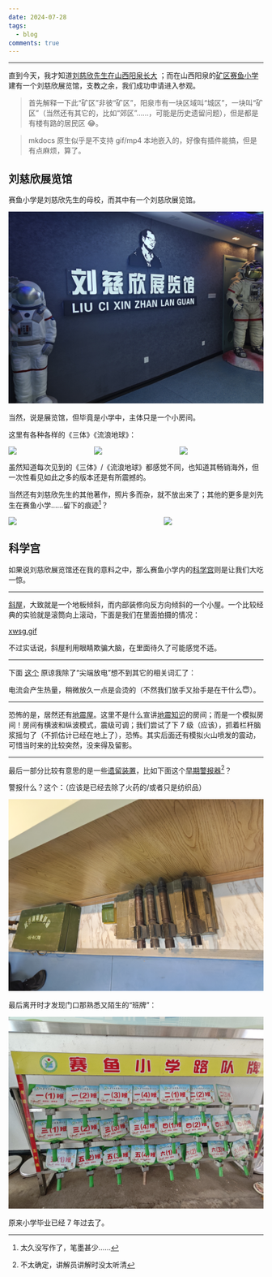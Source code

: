 ```yaml
---
date: 2024-07-28
tags:
  - blog
comments: true
---
```

***

直到今天，我才知道[刘慈欣先生在山西阳泉长大](https://baike.baidu.com/item/%E5%88%98%E6%85%88%E6%AC%A3/142084#reference-37:~:text=%E5%90%8D%E8%AA%89%E9%99%A2%E9%95%BF%20%5B64%5D%E3%80%82-,%E5%88%98%E6%85%88%E6%AC%A3%E5%9C%A8%E5%B1%B1%E8%A5%BF%E9%98%B3%E6%B3%89%E9%95%BF%E5%A4%A7,-%5B37%5D%E3%80%821981%E5%B9%B4) ；而在山西阳泉的[矿区赛鱼小学](attachments/lcx0.jpg) 建有一个刘慈欣展览馆，支教之余，我们成功申请进入参观。

<!-- more -->

> 首先解释一下此“矿区”非彼“矿区”，阳泉市有一块区域叫“城区”，一块叫“矿区”（当然还有其它的，比如“郊区”……，可能是历史遗留问题），但是都是有楼有路的居民区 😂。

> mkdocs 原生似乎是不支持 gif/mp4 本地嵌入的，好像有插件能搞，但是有点麻烦，算了。

## 刘慈欣展览馆

赛鱼小学是刘慈欣先生的母校，而其中有一个刘慈欣展览馆。

![刘慈欣展览馆](attachments/lcx5.jpg)

当然，说是展览馆，但毕竟是小学中，主体只是一个小房间。

这里有各种各样的《三体》《流浪地球》：

<div style="display: flex; justify-content: space-between;">
    <img src="../attachments/lcx3.jpg" style="width: 33%;">
    <img src="../attachments/lcx15" style="width: 33%;">
    <img src="../attachments/lcx7.jpg" style="width: 33%;">
</div>

虽然知道每次见到的《三体》/《流浪地球》都感觉不同，也知道其畅销海外，但一次性看见如此之多的版本还是有所震撼的。

当然还有刘慈欣先生的其他著作，照片多而杂，就不放出来了；其他的更多是刘先生在赛鱼小学……留下的痕迹[^1]？

[^1]: 太久没写作了，笔墨甚少……

<div style="display: flex; justify-content: space-between;">
    <img src="../attachments/lcx16.jpg" style="width: 59%;">
    <img src="../attachments/lcx6.jpg" style="width: 39%;">
</div>

## 科学宫

如果说刘慈欣展览馆还在我的意料之中，那么赛鱼小学内的[科学宫](attachments/lcx2.jpg)则是让我们大吃一惊。

---

[斜屋](attachments/lcx10.jpg)，大致就是一个地板倾斜，而内部装修向反方向倾斜的一个小屋。一个比较经典的实验就是滚筒向上滚动，下面是我们在里面拍摄的情况：

[xwsg.gif](attachments/xwsg.gif)

不过实话说，斜屋利用眼睛欺骗大脑，在里面待久了可能感觉不适。

---

下面 [这个](attachments/dcgy.gif) 原谅我除了“尖端放电”想不到其它的相关词汇了：

电流会产生热量，稍微放久一点是会烫的（不然我们放手又抬手是在干什么😇）。

---

恐怖的是，居然还有[地震屋](attachments/lcx8.jpg)。这里不是什么宣讲[地震知识](attachments/lcx17.jpg)的房间；而是一个模拟房间！房间有横波和纵波模式，震级可调；我们尝试了下 7 级（应该），抓着栏杆脑浆摇匀了（不抓估计已经在地上了），恐怖。其实后面还有模拟火山喷发的震动，可惜当时来的比较突然，没来得及留影。

---

最后一部分比较有意思的是一些[遗留装置](attachments/lcx14.jpg)，比如下面这个[早期警报器](attachments/jbq.mp4)[^2]？

[^2]: 不太确定，讲解员讲解时没太听清

警报什么？这个：（应该是已经去除了火药的/或者只是纺织品）

![](attachments/lcx11.jpg)

最后离开时才发现门口那熟悉又陌生的“班牌”：

![](attachments/lcx1.jpg)

原来小学毕业已经 7 年过去了。